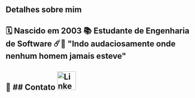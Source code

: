## Detalhes sobre mim
🗓️ Nascido em 2003
📚 Estudante de Engenharia de Software 
☄️🚀 "Indo audaciosamente onde nenhum homem jamais esteve"
---
📱 ## Contato
[<img src="https://img.icons8.com/color/48/000000/linkedin.png" alt="LinkedIn" width="50"/>]( https://www.linkedin.com/in/caio-augusto-montes-da-cunha-32b328365/)
---

